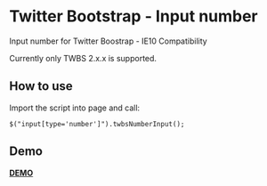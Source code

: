 Twitter Bootstrap - Input number
================================

Input number for Twitter Boostrap - IE10 Compatibility

Currently only TWBS 2.x.x is supported.

## How to use

Import the script into page and call:

```JS
$("input[type='number']").twbsNumberInput();
```

## Demo

**[DEMO](http://jsfiddle.net/AgxmX/5/)**
